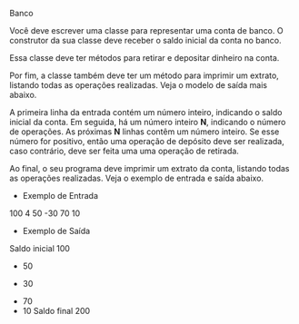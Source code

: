 Banco

Você deve escrever uma classe para representar uma conta de banco.
O construtor da sua classe deve receber o saldo inicial da conta  no banco.

Essa classe deve ter métodos para retirar e depositar dinheiro na conta.

Por fim, a classe também deve ter um método para imprimir um extrato,
listando todas as operações realizadas. Veja o modelo de saída mais abaixo.

A primeira linha da entrada contém um número inteiro, indicando o saldo
inicial da conta. Em seguida, há um número inteiro **N**, indicando o
número de operações. As próximas **N** linhas contêm um número inteiro.
Se esse número for positivo, então uma operação de depósito deve ser
realizada, caso contrário, deve ser feita uma uma operação de retirada.

Ao final, o seu programa deve imprimir um extrato da conta, listando
todas as operações realizadas. Veja o exemplo de entrada e saída abaixo.


- Exemplo de Entrada

100
4
50
-30
70
10

- Exemplo de Saída

Saldo inicial 100
+ 50
- 30
+ 70
+ 10
Saldo final 200

